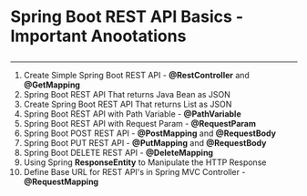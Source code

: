 # <p lign="center">Spring Boot REST API Basics - Important Anootations</p>
---

1. Create Simple Spring Boot REST API - __@RestController__ and __@GetMapping__
2. Spring Boot REST API That returns Java Bean as JSON
3. Create Spring Boot REST API That returns List as JSON
4. Spring Boot REST API with Path Variable - __@PathVariable__
5. Spring Boot REST API with Request Param - __@RequestParam__
6. Spring Boot POST REST API - __@PostMapping__ and __@RequestBody__
7. Spring Boot PUT REST API - __@PutMapping__ and __@RequestBody__
8. Spring Boot DELETE REST API - __@DeleteMapping__
9. Using Spring __ResponseEntity__ to Manipulate the HTTP Response
10. Define Base URL for REST API's in Spring MVC Controller - __@RequestMapping__
